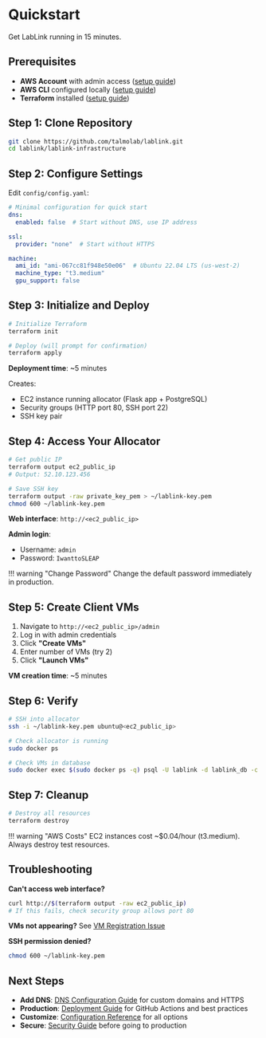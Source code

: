 # Quickstart

Get LabLink running in 15 minutes.

## Prerequisites

- **AWS Account** with admin access ([setup guide](prerequisites.md#1-aws-account))
- **AWS CLI** configured locally ([setup guide](prerequisites.md#2-aws-cli))
- **Terraform** installed ([setup guide](prerequisites.md#3-terraform))

## Step 1: Clone Repository

```bash
git clone https://github.com/talmolab/lablink.git
cd lablink/lablink-infrastructure
```

## Step 2: Configure Settings

Edit `config/config.yaml`:

```yaml
# Minimal configuration for quick start
dns:
  enabled: false  # Start without DNS, use IP address

ssl:
  provider: "none"  # Start without HTTPS

machine:
  ami_id: "ami-067cc81f948e50e06"  # Ubuntu 22.04 LTS (us-west-2)
  machine_type: "t3.medium"
  gpu_support: false
```

## Step 3: Initialize and Deploy

```bash
# Initialize Terraform
terraform init

# Deploy (will prompt for confirmation)
terraform apply
```

**Deployment time**: ~5 minutes

Creates:
- EC2 instance running allocator (Flask app + PostgreSQL)
- Security groups (HTTP port 80, SSH port 22)
- SSH key pair

## Step 4: Access Your Allocator

```bash
# Get public IP
terraform output ec2_public_ip
# Output: 52.10.123.456

# Save SSH key
terraform output -raw private_key_pem > ~/lablink-key.pem
chmod 600 ~/lablink-key.pem
```

**Web interface**: `http://<ec2_public_ip>`

**Admin login**:
- Username: `admin`
- Password: `IwanttoSLEAP`

!!! warning "Change Password"
    Change the default password immediately in production.

## Step 5: Create Client VMs

1. Navigate to `http://<ec2_public_ip>/admin`
2. Log in with admin credentials
3. Click **"Create VMs"**
4. Enter number of VMs (try 2)
5. Click **"Launch VMs"**

**VM creation time**: ~5 minutes

## Step 6: Verify

```bash
# SSH into allocator
ssh -i ~/lablink-key.pem ubuntu@<ec2_public_ip>

# Check allocator is running
sudo docker ps

# Check VMs in database
sudo docker exec $(sudo docker ps -q) psql -U lablink -d lablink_db -c "SELECT hostname FROM vms;"
```

## Step 7: Cleanup

```bash
# Destroy all resources
terraform destroy
```

!!! warning "AWS Costs"
    EC2 instances cost ~$0.04/hour (t3.medium). Always destroy test resources.

## Troubleshooting

**Can't access web interface?**
```bash
curl http://$(terraform output -raw ec2_public_ip)
# If this fails, check security group allows port 80
```

**VMs not appearing?** See [VM Registration Issue](troubleshooting.md#client-vm-not-registering)

**SSH permission denied?**
```bash
chmod 600 ~/lablink-key.pem
```

## Next Steps

- **Add DNS**: [DNS Configuration Guide](dns-configuration.md) for custom domains and HTTPS
- **Production**: [Deployment Guide](deployment.md) for GitHub Actions and best practices
- **Customize**: [Configuration Reference](configuration.md) for all options
- **Secure**: [Security Guide](security.md) before going to production
